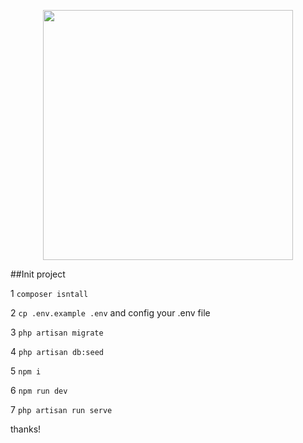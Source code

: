 <p align="center"><img src="https://res.cloudinary.com/dtfbvvkyp/image/upload/v1566331377/laravel-logolockup-cmyk-red.svg" width="400"></p>

##Init project

1 `composer isntall`

2 `cp .env.example .env` and config your .env file

3 `php artisan migrate`

4 `php artisan db:seed`

5 `npm i`

6 `npm run dev`

7 `php artisan run serve`

thanks!

